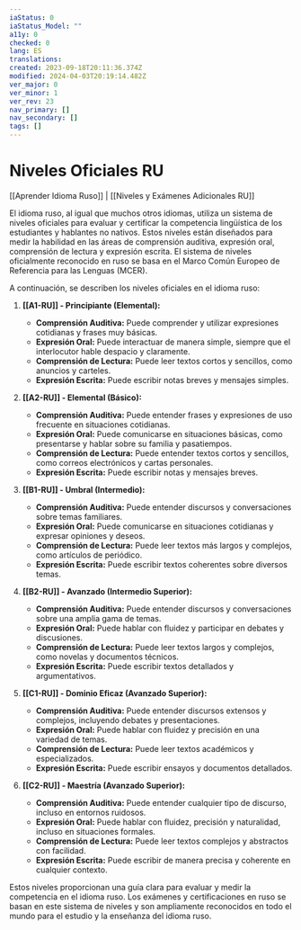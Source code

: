 ```yaml
---
iaStatus: 0
iaStatus_Model: ""
a11y: 0
checked: 0
lang: ES
translations: 
created: 2023-09-18T20:11:36.374Z
modified: 2024-04-03T20:19:14.482Z
ver_major: 0
ver_minor: 1
ver_rev: 23
nav_primary: []
nav_secondary: []
tags: []
---
```

# Niveles Oficiales RU

[[Aprender Idioma Ruso]] | [[Niveles y Exámenes Adicionales RU]]

El idioma ruso, al igual que muchos otros idiomas, utiliza un sistema de niveles oficiales para evaluar y certificar la competencia lingüística de los estudiantes y hablantes no nativos. Estos niveles están diseñados para medir la habilidad en las áreas de comprensión auditiva, expresión oral, comprensión de lectura y expresión escrita. El sistema de niveles oficialmente reconocido en ruso se basa en el Marco Común Europeo de Referencia para las Lenguas (MCER).

A continuación, se describen los niveles oficiales en el idioma ruso:

1. **[[A1-RU]] - Principiante (Elemental):**
    
    - **Comprensión Auditiva:** Puede comprender y utilizar expresiones cotidianas y frases muy básicas.
    - **Expresión Oral:** Puede interactuar de manera simple, siempre que el interlocutor hable despacio y claramente.
    - **Comprensión de Lectura:** Puede leer textos cortos y sencillos, como anuncios y carteles.
    - **Expresión Escrita:** Puede escribir notas breves y mensajes simples.
2. **[[A2-RU]] - Elemental (Básico):**
    
    - **Comprensión Auditiva:** Puede entender frases y expresiones de uso frecuente en situaciones cotidianas.
    - **Expresión Oral:** Puede comunicarse en situaciones básicas, como presentarse y hablar sobre su familia y pasatiempos.
    - **Comprensión de Lectura:** Puede entender textos cortos y sencillos, como correos electrónicos y cartas personales.
    - **Expresión Escrita:** Puede escribir notas y mensajes breves.
3. **[[B1-RU]] - Umbral (Intermedio):**
    
    - **Comprensión Auditiva:** Puede entender discursos y conversaciones sobre temas familiares.
    - **Expresión Oral:** Puede comunicarse en situaciones cotidianas y expresar opiniones y deseos.
    - **Comprensión de Lectura:** Puede leer textos más largos y complejos, como artículos de periódico.
    - **Expresión Escrita:** Puede escribir textos coherentes sobre diversos temas.
4. **[[B2-RU]] - Avanzado (Intermedio Superior):**
    
    - **Comprensión Auditiva:** Puede entender discursos y conversaciones sobre una amplia gama de temas.
    - **Expresión Oral:** Puede hablar con fluidez y participar en debates y discusiones.
    - **Comprensión de Lectura:** Puede leer textos largos y complejos, como novelas y documentos técnicos.
    - **Expresión Escrita:** Puede escribir textos detallados y argumentativos.
5. **[[C1-RU]] - Dominio Eficaz (Avanzado Superior):**
    
    - **Comprensión Auditiva:** Puede entender discursos extensos y complejos, incluyendo debates y presentaciones.
    - **Expresión Oral:** Puede hablar con fluidez y precisión en una variedad de temas.
    - **Comprensión de Lectura:** Puede leer textos académicos y especializados.
    - **Expresión Escrita:** Puede escribir ensayos y documentos detallados.
6. **[[C2-RU]] - Maestría (Avanzado Superior):**
    
    - **Comprensión Auditiva:** Puede entender cualquier tipo de discurso, incluso en entornos ruidosos.
    - **Expresión Oral:** Puede hablar con fluidez, precisión y naturalidad, incluso en situaciones formales.
    - **Comprensión de Lectura:** Puede leer textos complejos y abstractos con facilidad.
    - **Expresión Escrita:** Puede escribir de manera precisa y coherente en cualquier contexto.

Estos niveles proporcionan una guía clara para evaluar y medir la competencia en el idioma ruso. Los exámenes y certificaciones en ruso se basan en este sistema de niveles y son ampliamente reconocidos en todo el mundo para el estudio y la enseñanza del idioma ruso.